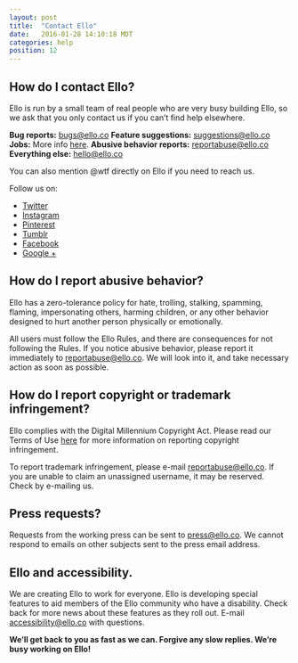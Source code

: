 ```yaml
---
layout: post
title:  "Contact Ello"
date:   2016-01-28 14:10:18 MDT
categories: help
position: 12
---
```

## How do I contact Ello?

Ello is run by a small team of real people who are very busy building Ello, so we ask that you only contact us if you can’t find help elsewhere.

**Bug reports:** [bugs@ello.co](mailto:bugs@ello.co)
**Feature suggestions:** [suggestions@ello.co](mailto:suggestions@ello.co)
**Jobs:** More info [here](/wtf/about/careers/).
**Abusive behavior reports:** [reportabuse@ello.co](mailto:reportabuse@ello.co)
**Everything else:** [hello@ello.co](mailto:hello@ello.co)  

You can also mention <span>@</span>wtf directly on Ello if you need to reach us.

Follow us on:
* [Twitter](https://twitter.com/elloworld)
* [Instagram](https://www.instagram.com/ellosphere/)
* [Pinterest](https://www.pinterest.com/ellosphere/)
* [Tumblr](http://ellosphere.tumblr.com/)
* [Facebook](https://www.facebook.com/ellopbc)
* [Google +](https://plus.google.com/u/1/b/108873324537875489413/108873324537875489413)

## How do I report abusive behavior?

Ello has a zero-tolerance policy for hate, trolling, stalking, spamming, flaming, impersonating others, harming children, or any other behavior designed to hurt another person physically or emotionally.

All users must follow the Ello Rules, and there are consequences for not following the Rules. If you notice abusive behavior, please report it immediately to [reportabuse@ello.co](mailto:reportabuse@ello.co). We will look into it, and take necessary action as soon as possible.

## How do I report copyright or trademark infringement?

Ello complies with the Digital Millennium Copyright Act. Please read our Terms of Use [here](/wtf/policies/terms-of-use/) for more information on reporting copyright infringement.

To report trademark infringement, please e-mail [reportabuse@ello.co](mailto:reportabuse@ello.co). If you are unable to claim an unassigned username, it may be reserved. Check by e-mailing us.

## Press requests?

Requests from the working press can be sent to [press@ello.co](mailto:press@ello.co). We cannot respond to emails on other subjects sent to the press email address.

## Ello and accessibility.

We are creating Ello to work for everyone. Ello is developing special features to aid members of the Ello community who have a disability. Check back for more news about these features as they roll out. E-mail [accessibility@ello.co](mailto:accessibility@ello.co) with questions.

**We’ll get back to you as fast as we can. Forgive any slow replies. We’re busy working on Ello!**

